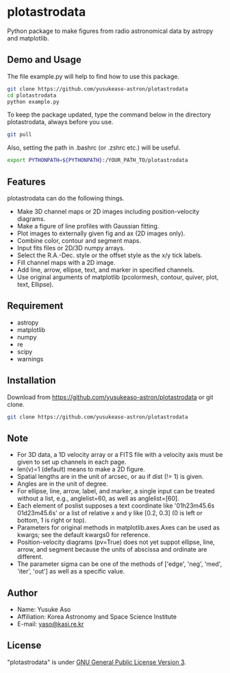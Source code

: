 # plotastrodata
Python package to make figures from radio astronomical data by astropy and matplotlib.


## Demo and Usage
 
The file example.py will help to find how to use this package.
```bash
git clone https://github.com/yusukeaso-astron/plotastrodata
cd plotastrodata
python example.py
```
To keep the package updated, type the command below in the directory plotastrodata, always before you use.
```bash
git pull
```
Also, setting the path in .bashrc (or .zshrc etc.) will be useful.
```bash
export PYTHONPATH=${PYTHONPATH}:/YOUR_PATH_TO/plotastrodata
```
 
## Features
 
plotastrodata can do the following things.
* Make 3D channel maps or 2D images including position-velocity diagrams.
* Make a figure of line profiles with Gaussian fitting.
* Plot images to externally given fig and ax (2D images only).
* Combine color, contour and segment maps.
* Input fits files or 2D/3D numpy arrays.
* Select the R.A.-Dec. style or the offset style as the x/y tick labels.
* Fill channel maps with a 2D image.
* Add line, arrow, ellipse, text, and marker in specified channels.
* Use original arguments of matplotlib (pcolormesh, contour, quiver, plot, text, Ellipse).
 
## Requirement

* astropy
* matplotlib
* numpy
* re
* scipy
* warnings

 
## Installation
 
Download from https://github.com/yusukeaso-astron/plotastrodata or git clone.
```bash 
git clone https://github.com/yusukeaso-astron/plotastrodata
```
 
## Note

* For 3D data, a 1D velocity array or a FITS file with a velocity axis must be given to set up channels in each page.
* len(v)=1 (default) means to make a 2D figure.
* Spatial lengths are in the unit of arcsec, or au if dist (!= 1) is given.
* Angles are in the unit of degree.
* For ellipse, line, arrow, label, and marker, a single input can be treated without a list, e.g., anglelist=60, as well as anglelist=[60].
* Each element of poslist supposes a text coordinate like '01h23m45.6s 01d23m45.6s' or a list of relative x and y like [0.2, 0.3] (0 is left or bottom, 1 is right or top).
* Parameters for original methods in matplotlib.axes.Axes can be used as kwargs; see the default kwargs0 for reference.
* Position-velocity diagrams (pv=True) does not yet suppot ellipse, line, arrow, and segment because the units of abscissa and ordinate are different.
* The parameter sigma can be one of the methods of ['edge', 'neg', 'med', 'iter', 'out'] as well as a specific value.
 
## Author
 
* Name: Yusuke Aso
* Affiliation: Korea Astronomy and Space Science Institute
* E-mail: yaso@kasi.re.kr
 
## License
 
"plotastrodata" is under [GNU General Public License Version 3](https://www.gnu.org/licenses/gpl-3.0.html).
